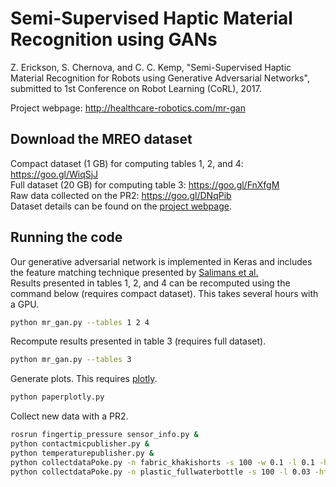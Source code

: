 # Semi-Supervised Haptic Material Recognition using GANs

Z. Erickson, S. Chernova, and C. C. Kemp, "Semi-Supervised Haptic Material Recognition for Robots using Generative Adversarial Networks", submitted to 1st Conference on Robot Learning (CoRL), 2017.

Project webpage: http://healthcare-robotics.com/mr-gan

## Download the MREO dataset
Compact dataset (1 GB) for computing tables 1, 2, and 4: https://goo.gl/WiqSjJ  
Full dataset (20 GB) for computing table 3: https://goo.gl/FnXfgM  
Raw data collected on the PR2: https://goo.gl/DNqPib  
Dataset details can be found on the [project webpage](http://healthcare-robotics.com/mr-gan).

## Running the code
Our generative adversarial network is implemented in Keras and includes the feature matching technique presented by [Salimans et al.](https://arxiv.org/abs/1606.03498v1)  
Results presented in tables 1, 2, and 4 can be recomputed using the command below (requires compact dataset). This takes several hours with a GPU.
```bash
python mr_gan.py --tables 1 2 4
```
Recompute results presented in table 3 (requires full dataset).
```bash
python mr_gan.py --tables 3
```
Generate plots. This requires [plotly](https://plot.ly/python/).
```bash
python paperplotly.py
```
Collect new data with a PR2.
```bash
rosrun fingertip_pressure sensor_info.py &
python contactmicpublisher.py &
python temperaturepublisher.py &
python collectdataPoke.py -n fabric_khakishorts -s 100 -w 0.1 -l 0.1 -ht 0.06 -v
python collectdataPoke.py -n plastic_fullwaterbottle -s 100 -l 0.03 -ht 0.08
```


